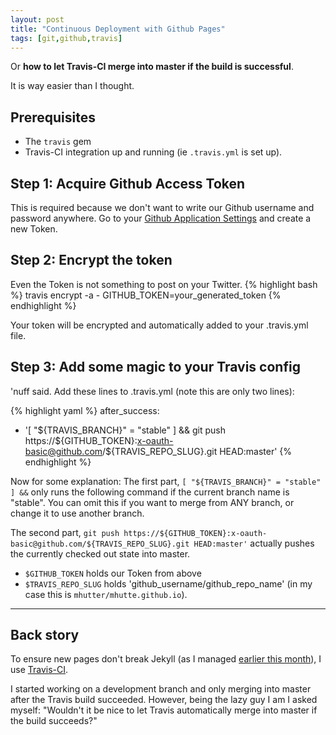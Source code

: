 ```yaml
---
layout: post
title: "Continuous Deployment with Github Pages"
tags: [git,github,travis]
---
```


Or **how to let Travis-CI merge into master if the build is successful**.

It is way easier than I thought.


## Prerequisites
* The `travis` gem
* Travis-CI integration up and running (ie `.travis.yml` is set up).


## Step 1: Acquire Github Access Token
This is required because we don't want to write our Github username and password anywhere.
Go to your [Github Application Settings](https://github.com/settings/applications) and create a new Token.


## Step 2: Encrypt the token
Even the Token is not something to post on your Twitter.
{% highlight bash %}
travis encrypt -a - GITHUB_TOKEN=your_generated_token
{% endhighlight %}

Your token will be encrypted and automatically added to your .travis.yml file.


## Step 3: Add some magic to your Travis config
'nuff said. Add these lines to .travis.yml (note this are only two lines):

{% highlight yaml %}
after_success:
- '[ "${TRAVIS_BRANCH}" = "stable" ] && git push https://${GITHUB_TOKEN}:x-oauth-basic@github.com/${TRAVIS_REPO_SLUG}.git HEAD:master'
{% endhighlight %}

Now for some explanation:
The first part, `[ "${TRAVIS_BRANCH}" = "stable" ] &&` only runs the following command if the current branch name is "stable". You can omit this if you want to merge from ANY branch, or change it to use another branch.

The second part, `git push https://${GITHUB_TOKEN}:x-oauth-basic@github.com/${TRAVIS_REPO_SLUG}.git HEAD:master'` actually pushes the currently checked out state into master.
* `$GITHUB_TOKEN` holds our Token from above
* `$TRAVIS_REPO_SLUG` holds 'github_username/github_repo_name' (in my case this is `mhutter/mhutte.github.io`).

---

## Back story

To ensure new pages don't break Jekyll (as I managed [earlier this month](https://github.com/mhutter/mhutter.github.io/commit/0ac196687b58150aafc1680f7cde530d08673686)), I use [Travis-CI](https://travis-ci.org/).

I started working on a development branch and only merging into master after the Travis build succeeded. However, being the lazy guy I am I asked myself: "Wouldn't it be nice to let Travis automatically merge into master if the build succeeds?"
